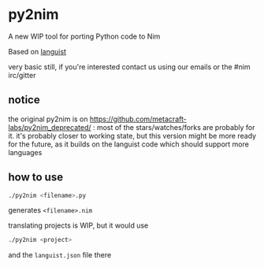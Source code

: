 # py2nim

A new WIP tool for porting Python code to Nim

Based on [languist](https://github.com/metacraft-labs/languist)


very basic still, if you're interested contact us using our emails or the #nim irc/gitter 
## notice

the original py2nim is on https://github.com/metacraft-labs/py2nim_deprecated/ : most of the stars/watches/forks are probably for it. it's probably closer to working state, but this version might be more ready for the future, as it builds on the languist code which should support more languages 

## how to use

```bash
./py2nim <filename>.py
```

generates `<filename>.nim`

translating projects is WIP, but it would use

```bash
./py2nim <project>
```

and the `languist.json` file there
